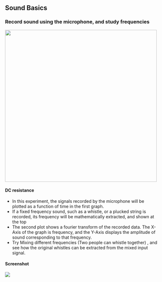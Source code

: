 Sound Basics
---

### Record sound using the microphone, and study frequencies

<img src="https://fossasia.github.io/pslab-experiments/images/schematics/soundSimple.svg" width=500 height=500>

#### DC resistance
    
* In this experiment, the signals recorded by the microphone will be plotted as a function of time in the first graph.
* If a fixed frequency sound, such as a whistle, or a plucked string is recorded, its frequency will be mathematically extracted, and shown at the top
* The second plot shows a fourier transform of the recorded data. The X-Axis of the graph is frequency, and the Y-Axis displays the amplitude of sound corresponding to that frequency.
* Try Mixing different frequencies (Two people can whistle together) , and see how the original whistles can be extracted from the mixed input signal.
	
#### Screenshot

<img src="https://fossasia.github.io/pslab-experiments/images/screenshots/frequencyOfSound.png">
